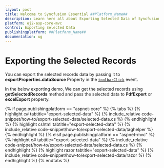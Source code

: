 ```yaml
---
layout: post
title: Welcome to Syncfusion Essential ##Platform_Name##
description: Learn here all about Exporting Selected Data of Syncfusion Essential ##Platform_Name## widgets based on HTML5 and jQuery.
platform: ej2-asp-core-mvc
control: Exporting Selected Data
publishingplatform: ##Platform_Name##
documentation: ug
---
```



# Exporting the Selected Records

You can export the selected records data by passing it to **exportProperties.dataSource** Property in the [`toolbarClick`](https://help.syncfusion.com/cr/aspnetcore-js2/Syncfusion.EJ2.Grids.Grid.html#Syncfusion_EJ2_Grids_Grid_ToolbarClick) event.

In the below exporting demo, We can get the selected records using **getSelectedRecords** method and pass the selected data to **PdfExport** or **excelExport** property.

{% if page.publishingplatform == "aspnet-core" %}
{% tabs %}
{% highlight c# tabtitle="export-selected-data" %}
{% include_relative code-snippet/how-to/export-selected-data/selected-data.cs %}
{% endhighlight %}
{% highlight cshtml tabtitle="export-selected-data" %}
{% include_relative code-snippet/how-to/export-selected-data/taghelper %}
{% endhighlight %}
{% elsif page.publishingplatform == "aspnet-mvc" %}
{% highlight c# tabtitle="export-selected-data" %}
{% include_relative code-snippet/how-to/export-selected-data/selected-data.cs %}
{% endhighlight %}
{% highlight razor tabtitle="export-selected-data" %}
{% include_relative code-snippet/how-to/export-selected-data/razor %}
{% endhighlight %}
{% endtabs %}


